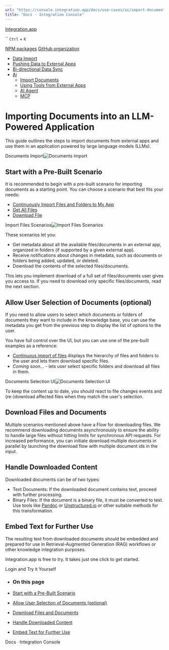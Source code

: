 ```yaml
---
url: "https://console.integration.app/docs/use-cases/ai/import-documents"
title: "Docs · Integration Console"
---
```


[Integration.app](https://integration.app/)

`` `Ctrl` + `K`

[NPM packages](https://www.npmjs.com/~integration.app) [GitHub organization](https://github.com/integration-app)

- [Data Import](https://console.integration.app/docs/use-cases/data-import)
- [Pushing Data to External Apps](https://console.integration.app/docs/use-cases/data-push)
- [Bi-directional Data Sync](https://console.integration.app/docs/use-cases/bi-directional-sync)
- [Ai](https://console.integration.app/docs/use-cases/ai)
  - [Import Documents](https://console.integration.app/docs/use-cases/ai/import-documents)
  - [Using Tools from External Apps](https://console.integration.app/docs/use-cases/ai/use-tools)
  - [AI Agent](https://console.integration.app/docs/use-cases/ai/ai-agent)
  - [MCP](https://console.integration.app/docs/use-cases/ai/mcp)

# Importing Documents into an LLM-Powered Application

This guide outlines the steps to import documents from external apps and use them in an application powered by large language models (LLMs).

Documents Import![Documents Import](https://console.integration.app/images/docs/document-import-use-case.jpg)

## Start with a Pre-Built Scenario

It is recommended to begin with a pre-built scenario for importing documents as a starting point. You can choose a scenario that best fits your needs:

- [Continuously Import Files and Folders to My App](https://integration.app/scenarios/continuously-import-files-and-folders-to-my-app)
- [Get All Files](https://integration.app/scenarios/get-all-files)
- [Download File](https://integration.app/scenarios/download-file)

Import Files Scenarios![Import Files Scenarios](https://console.integration.app/images/docs/import-files-scenarios.png)

These scenarios let you:

- Get metadata about all the available files/documents in an external app, organized in folders (if supported by a given external app).
- Receive notifications about changes in metadata, such as documents or folders being added, updated, or deleted.
- Download the contents of the selected files/documents.

This lets you implement download of a full set of files/documents user gives you access to. If you need to download only specific files/documents, read the next section.

## Allow User Selection of Documents (optional)

If you need to allow users to select which documents or folders of documents they want to include in the knowledge base, you can use the metadata you get from the previous step to display the list of options to the user.

You have full control over the UI, but you can use one of the pre-built examples as a reference:

- [Continuous import of files](https://examples.integration.app/continuous-import-of-files) displays the hierarchy of files and folders to the user and lets them download specific files.
- _Coming soon..._ \- lets user select specific folders and download all files in them.

Documents Selection UI![Documents Selection UI](https://console.integration.app/images/docs/document-selection-ui.png)

To keep the content up to date, you should react to file changes events and (re-)download affected files when they match the user's selection.

## Download Files and Documents

Multiple scenarios mentioned above have a Flow for downloading files. We recommend downloading documents asynchronously to ensure the ability to handle large files without hitting limits for synchronous API requests.
For increased performance, you can initiate download multiple documents in parallel by launching the download flow with multiple document ids in the input.

## Handle Downloaded Content

Downloaded documents can be of two types:

- Text Documents: If the downloaded document contains text, proceed with further processing.
- Binary Files: If the document is a binary file, it must be converted to text. Use tools like [Pandoc](https://pandoc.org/) or [Unstructured.io](https://unstructured.io/) or other suitable methods for this transformation.

## Embed Text for Further Use

The resulting text from downloaded documents should be embedded and prepared for use in Retrieval-Augmented Generation (RAG) workflows or other knowledge integration purposes.

Integration.app is free to try. It takes just one click to get started.

Login and Try it Yourself

- ### On this page

- [Start with a Pre-Built Scenario](https://console.integration.app/docs/use-cases/ai/import-documents#start-with-a-pre-built-scenario)
- [Allow User Selection of Documents (optional)](https://console.integration.app/docs/use-cases/ai/import-documents#allow-user-selection-of-documents-optional)
- [Download Files and Documents](https://console.integration.app/docs/use-cases/ai/import-documents#download-files-and-documents)
- [Handle Downloaded Content](https://console.integration.app/docs/use-cases/ai/import-documents#handle-downloaded-content)
- [Embed Text for Further Use](https://console.integration.app/docs/use-cases/ai/import-documents#embed-text-for-further-use)

Docs · Integration Console